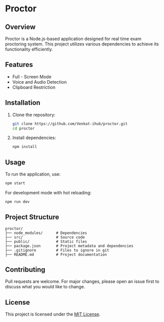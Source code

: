 # Proctor

## Overview
Proctor is a Node.js-based application designed for real time exam proctoring system. This project utilizes various dependencies to achieve its functionality efficiently.

## Features
- Full - Screen Mode 
- Voice and Audio Detection
- Clipboard Restriction

## Installation

1. Clone the repository:
   ```sh
   git clone https://github.com/Venkat-ihub/proctor.git
   cd proctor
   ```

2. Install dependencies:
   ```sh
   npm install
   ```

## Usage

To run the application, use:
```sh
npm start
```

For development mode with hot reloading:
```sh
npm run dev
```

## Project Structure
```
proctor/
├── node_modules/      # Dependencies
├── src/               # Source code
├── public/            # Static files
├── package.json       # Project metadata and dependencies
├── .gitignore         # Files to ignore in git
├── README.md          # Project documentation
```

## Contributing
Pull requests are welcome. For major changes, please open an issue first to discuss what you would like to change.

## License
This project is licensed under the [MIT License](LICENSE).

